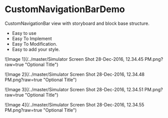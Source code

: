 # CustomNavigationBarDemo
CustomNavigationBar view with storyboard and block base structure. 
- Easy to use 
- Easy To Implement 
- Easy To Modification. 
- Easy to add your style.


![Image 1](/../master/Simulator Screen Shot 28-Dec-2016, 12.34.45 PM.png?raw=true "Optional Title")

![Image 2](/../master/Simulator Screen Shot 28-Dec-2016, 12.34.48 PM.png?raw=true "Optional Title")

![Image 3](/../master/Simulator Screen Shot 28-Dec-2016, 12.34.51 PM.png?raw=true "Optional Title")

![Image 4](/../master/Simulator Screen Shot 28-Dec-2016, 12.34.55 PM.png?raw=true "Optional Title")
